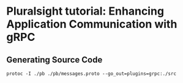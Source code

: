 # Pluralsight tutorial:  Enhancing Application Communication with gRPC

## Generating Source Code
```
protoc -I ./pb ./pb/messages.proto --go_out=plugins=grpc:./src
```